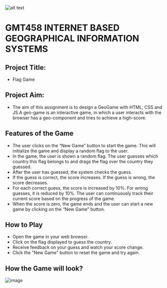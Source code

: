 ![alt text](https://www.freelogovectors.net/wp-content/uploads/2020/07/hacettepe-universitesi-logo-768x178.png)
# GMT458 INTERNET BASED GEOGRAPHICAL INFORMATION SYSTEMS

## Project Title: 
* Flag Game

## Project Aim: 
* The aim of this assignment is to design a GeoGame with HTML, CSS and JS.A geo-game is an interactive game, in
which a user interacts with the browser has a geo-component and tries to achieve a
high-score.

## Features of the Game
  - The user clicks on the “New Game” button to start the game. This will initialize the game and display a random flag to the user. <br>
  - In the game, the user is shown a random flag. The user guesses which country this flag belongs to and drags the flag over the country they guessed.<br>
  - After the user has guessed, the system checks the guess.<br>
  - If the guess is correct, the score increases. If the guess is wrong, the score decreases.<br>
  - For each correct guess, the score is increased by 10%. For wrong guesses, it is reduced by 10%. The user can continuously track their current score based on the progress of the game.<br>
  - When the score is zero, the game ends and the user can start a new game by clicking on the “New Game” button.<br>

## How to Play
  - Open the game in your web browser.<br>
  - Click on the flag displayed to guess the country.<br>
  - Receive feedback on your guess and watch your score change.<br>
  - Click the "New Game" button to reset the game and try again.<br>

## How the Game will look?
![image](https://github.com/user-attachments/assets/8c817fe3-b240-44ec-adfb-d7769e9b6c88)

